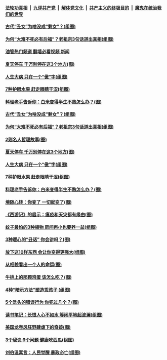 ####  [法轮功真相](../../../../basic/blob/master/README.md?t=07061531) &nbsp;|&nbsp; [九评共产党](../../../../9ping.md/blob/master/README.md?t=07061531) &nbsp;|&nbsp; [解体党文化](../../../../jtdwh.md/blob/master/README.md?t=07061531)  &nbsp;|&nbsp; [共产主义的终极目的](../../../../gczydzjmd.md/blob/master/README.md?t=07061531) &nbsp;|&nbsp; [魔鬼在统治我们的世界](../../../../mgztzwmdsj.md/blob/master/README.md?t=07061531) 

#### [古代“丑女”为啥没成“剩女”？(组图)](../pages/p8/1011019.md?t=07061531) 

#### [为何“大难不死必有后福”？老祖宗3句话道出真相(组图)](../pages/p8/1010986.md?t=07061531) 

#### [油管热门频道 翻墙必看视频 新闻](http://45.76.130.85:81/youtube.html?07061531)

#### [夏天停车 千万别停在这3个地方(图)](../pages/p8/1010514.md?t=07061531) 

#### [人生大病 只在一个“傲”字(组图)](../pages/p8/1010891.md?t=07061531) 

#### [7种护眼水果 赶走眼睛干涩(组图)](../pages/p8/1010842.md?t=07061531) 

#### [料理老手告诉你：白米变得半生不熟怎么办？(图)](../pages/p8/1010785.md?t=07061531) 

#### [古代“丑女”为啥没成“剩女”？(组图)](../pages/p8/1011019.md?t=07061531) 

#### [为何“大难不死必有后福”？老祖宗3句话道出真相(组图)](../pages/p8/1010986.md?t=07061531) 

#### [2则名人哲理故事(图)](../pages/p8/1010421.md?t=07061531) 

#### [夏天停车 千万别停在这3个地方(图)](../pages/p8/1010514.md?t=07061531) 

#### [人生大病 只在一个“傲”字(组图)](../pages/p8/1010891.md?t=07061531) 

#### [7种护眼水果 赶走眼睛干涩(组图)](../pages/p8/1010842.md?t=07061531) 

#### [料理老手告诉你：白米变得半生不熟怎么办？(图)](../pages/p8/1010785.md?t=07061531) 

#### [境随心转：你变了 一切就变了(图)](../pages/p8/1010416.md?t=07061531) 

#### [《西游记》的启示：瘟疫和天灾都有缘由(图)](../pages/p8/1010586.md?t=07061531) 

#### [蚊子最怕的3种植物 房间再小也要养一盆(组图)](../pages/p8/1010515.md?t=07061531) 

#### [3种暖心的“丑话” 你会讲吗？(图)](../pages/p8/1010661.md?t=07061531) 

#### [放下这10样东西 会让你变得更强大(组图)](../pages/p8/1010760.md?t=07061531) 

#### [从相貌看出一个人的命运(图)](../pages/p8/1010735.md?t=07061531) 

#### [牛排上的那颗鸡蛋 该怎么吃？(图)](../pages/p8/1010595.md?t=07061531) 

#### [4种“暗示方法”塑造乖孩子 (组图)](../pages/p8/1010512.md?t=07061531) 

#### [5个洗头的错误行为 你犯过几个？(图)](../pages/p8/1010189.md?t=07061531) 

#### [读书笔记：长恨人心不如水 等闲平地起波澜(组图)](../pages/p8/1009456.md?t=07061531) 

#### [美国龙卷风狂野肆虐下的奇迹(图)](../pages/p8/1010580.md?t=07061531) 

#### [3个秘诀 6个问题 健康吃西瓜(组图)](../pages/p8/1010521.md?t=07061531) 

#### [刘伯温寓言：人民觉醒 暴政必亡(组图)](../pages/p8/1010564.md?t=07061531) 

<img src='http://gfw-breaker.win/goodnews/indexes/p8.md' width='0px' height='0px'/>
